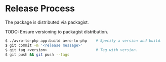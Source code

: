 # Release Process

The package is distributed via packagist.

TODO: Ensure versioning to packagist distribution.

```bash
$ ./avro-to-php app:build avro-to-php    # Specify a version and build.
$ git commit -m '<release message>'
$ git tag <version>                      # Tag with version. 
$ git push && git push --tags
```
